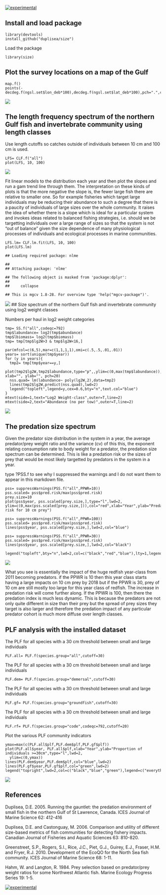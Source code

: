 [![experimental](http://badges.github.io/stability-badges/dist/experimental.svg)](http://github.com/badges/stability-badges)

Install and load package
------------------------

    library(devtools)
    install_github("duplisea/size")

Load the package

    library(size)

Plot the survey locations on a map of the Gulf
----------------------------------------------

    map.f()
    points(-decdeg.f(ngsl.set$lon_deb*100),decdeg.f(ngsl.set$lat_deb*100),pch=".",col="red")

![](README_files/figure-markdown_strict/mapsurvey-1.png)

The length frequency spectrum of the northern Gulf fish and invertebrate community using length classes
-------------------------------------------------------------------------------------------------------

Use length cutoffs so catches outside of individuals between 10 cm and
100 cm is used.

    LFS= CLF.f("all")
    plot(LFS, 10, 100)

![](README_files/figure-markdown_strict/LFS-1.png)

Fit linear models to the distribution each year and then plot the slopes
and run a gam trend line through them. The interpretation on these kinds
of plots is that the more negative the slope is, the fewer large fish
there are relative to smaller one. So for example fisheries which target
large individuals may be reducing their abundance to such a degree that
there is a paucity of individuals of large sizes over the whole
community. It raises the idea of whether there is a slope which is ideal
for a particular system and invokes ideas related to balanced fishing
strategies, i.e. should we be targetting individuals over a large range
of sizes so that the system is not “out of balance” given the size
dependence of many physiological processes of individuals and ecological
processes in marine communities.

    LFS.lm= CLF.lm.fit(LFS, 10, 100)
    plot(LFS.lm)

    ## Loading required package: nlme

    ## 
    ## Attaching package: 'nlme'

    ## The following object is masked from 'package:dplyr':
    ## 
    ##     collapse

    ## This is mgcv 1.8-28. For overview type 'help("mgcv-package")'.

![](README_files/figure-markdown_strict/LFSab-1.png) \#\# Size spectrum
of the northern Gulf fish and invertebrate community using log2 weight
classes

Numbers per haul in log2 weight categories

    tmp= SS.f("all",codeqc=792)
    tmp$labundance= log2(tmp$abundance)
    tmp$lbiomass= log2(tmp$biomass)
    tmp= tmp[tmp$lg2W>3 & tmp$lg2W<16,]

    par(mfcol=c(6,5),mar=c(1,1,1,1),omi=c(.5,.5,.01,.01))
    years= sort(unique(tmp$year))
    for (y in years){
      tmp2= tmp[tmp$year==y,]
      plot(tmp2$lg2W,tmp2$labundance,type="p",,ylim=c(0,max(tmp$labundance)), xlab="", ylab="", pch=20)
      nss.quad= lm(labundance~ poly(lg2W,2),data=tmp2)
      lines(tmp2$lg2W,predict(nss.quad),lwd=2)
      legend("topleft",legend=y,cex=0.6,bty="n",text.col="blue")
    }
    mtext(side=1,text="Log2 Weight-class",outer=T,line=2)
    mtext(side=2,text="Abundance (no per tow)",outer=T,line=2)

![](README_files/figure-markdown_strict/BSS-1.png)

The predation size spectrum
---------------------------

Given the predator size distribution in the system in a year, the
average predator/prey weight ratio and the variance (cv) of this this,
the exponent relating consumption rate to body weight for a predator,
the predation size spectrum can be determined. This is like a predation
risk or the sizes of prey that would be most likely targetted by
predators in the system in a year.

type ?PSS.f to see why I suppressed the warnings and I do not want them
to appear in this markdown file.

    pss= suppressWarnings(PSS.f("all",PPWR=10))
    pss.scaled= pss$pred.risk/max(pss$pred.risk)
    prey.size=10
    plot(pss$year, pss.scaled[prey.size,],type="l",lwd=2,   ylim=c(0,max(pss.scaled[prey.size,])),col="red",xlab="Year",ylab="Predation risk for 10 cm prey")

    pss= suppressWarnings(PSS.f("all",PPWR=100))
    pss.scaled= pss$pred.risk/max(pss$pred.risk)
    lines(pss$year, pss.scaled[prey.size,],lwd=2,col="blue")

    pss= suppressWarnings(PSS.f("all",PPWR=30))
    pss.scaled= pss$pred.risk/max(pss$pred.risk)
    lines(pss$year, pss.scaled[prey.size,],lwd=2,col="black")

    legend("topleft",bty="n",lwd=2,col=c("black","red","blue"),lty=1,legend=c("PPWR=30","PPWR=10","PPWR=100"),cex=0.8)

![](README_files/figure-markdown_strict/PSS-1.png)

What you see is essentially the impact of the huge redfish year-class
from 2011 becoming predators. if the PPWR is 10 then this year class
starts having a large impacts on 10 cm prey by 2018 but if the PPWR is
30, prey of 10 cm are still mostly too large for this year class of
redfish. The increase in predation risk will come further along. If the
PPWR is 100, then there the predation index is much less dynamic. This
is because the predators are not only quite different in size than their
prey but the spread of prey sizes they target is also larger and
therefore the predation impact of any particular predator cohort is much
more diffuse over length classes.

PLF analysis with the installed dataset
---------------------------------------

The PLF for all species with a 30 cm threshold between small and large
individuals

    PLF.all= PLF.f(species.group="all",cutoff=30)

The PLF for all species with a 30 cm threshold between small and large
individuals

    PLF.dem= PLF.f(species.group="demersal",cutoff=30)

The PLF for all species with a 30 cm threshold between small and large
individuals

    PLF.gf= PLF.f(species.group="groundfish",cutoff=30)

The PLF for all species with a 30 cm threshold between small and large
individuals

    PLF.rf= PLF.f(species.group="code",codeqc=792,cutoff=20)

Plot the various PLF community indicators

    ymax=max(c(PLF.all$plf,PLF.dem$plf,PLF.gf$plf))
    plot(PLF.all$year, PLF.all$plf,xlab="Year",ylab="Proportion of individuals >=30cm",type="l",lwd=2,
      ylim=c(0,ymax))
    lines(PLF.dem$year,PLF.dem$plf,col="blue",lwd=2)
    lines(PLF.gf$year,PLF.gf$plf,col="green",lwd=2)
    legend("topright",lwd=2,col=c("black","blue","green"),legend=c("everything","demersal","groundfish"),bty="n",cex=0.6)

![](README_files/figure-markdown_strict/PLFplots-1.png)

References
----------

Duplisea, D.E. 2005. Running the gauntlet: the predation environment of
small fish in the northern Gulf of St Lawrence, Canada. ICES Journal of
Marine Science 62: 412-416

Duplisea, D.E. and Castonguay, M. 2006. Comparison and utility of
different size-based metrics of fish communities for detecting fishery
impacts. Canadian Journal of Fisheries and Aquatic Sciences 63: 810-820.

Greenstreet, S.P., Rogers, S.I., Rice, J.C., Piet, G.J., Guirey, E.J.,
Fraser, H.M. and Fryer, R.J. 2010. Development of the EcoQO for the
North Sea fish community. ICES Journal of Marine Science 68: 1-11.

Hahm, W. and Langton, R. 1984. Prey selection based on predator/prey
weight ratios for some Northwest Atlantic fish. Marine Ecology Progress
Series 19: 1-5.

[![experimental](http://badges.github.io/stability-badges/dist/experimental.svg)](http://github.com/badges/stability-badges)
